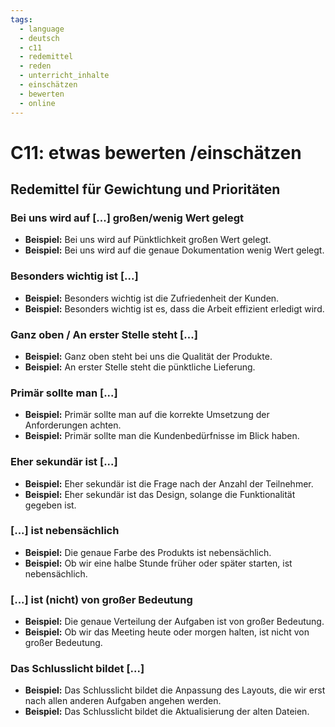 ```yaml
---
tags:
  - language
  - deutsch
  - c11
  - redemittel
  - reden
  - unterricht_inhalte
  - einschätzen
  - bewerten
  - online
---
```



# C11: etwas bewerten /einschätzen

## Redemittel für Gewichtung und Prioritäten

### Bei uns wird auf [...] großen/wenig Wert gelegt

- __Beispiel:__ Bei uns wird auf Pünktlichkeit großen Wert gelegt.
- __Beispiel:__ Bei uns wird auf die genaue Dokumentation wenig Wert gelegt.

### Besonders wichtig ist [...]

- __Beispiel:__ Besonders wichtig ist die Zufriedenheit der Kunden.
- __Beispiel:__ Besonders wichtig ist es, dass die Arbeit effizient erledigt wird.

### Ganz oben / An erster Stelle steht [...]

- __Beispiel:__ Ganz oben steht bei uns die Qualität der Produkte.
- __Beispiel:__ An erster Stelle steht die pünktliche Lieferung.

### Primär sollte man [...]

- __Beispiel:__ Primär sollte man auf die korrekte Umsetzung der Anforderungen achten.
- __Beispiel:__ Primär sollte man die Kundenbedürfnisse im Blick haben.

### Eher sekundär ist [...]

- __Beispiel:__ Eher sekundär ist die Frage nach der Anzahl der Teilnehmer.
- __Beispiel:__ Eher sekundär ist das Design, solange die Funktionalität gegeben ist.

### [...] ist nebensächlich

- __Beispiel:__ Die genaue Farbe des Produkts ist nebensächlich.
- __Beispiel:__ Ob wir eine halbe Stunde früher oder später starten, ist nebensächlich.

### [...] ist (nicht) von großer Bedeutung

- __Beispiel:__ Die genaue Verteilung der Aufgaben ist von großer Bedeutung.
- __Beispiel:__ Ob wir das Meeting heute oder morgen halten, ist nicht von großer Bedeutung.

### Das Schlusslicht bildet [...]

- __Beispiel:__ Das Schlusslicht bildet die Anpassung des Layouts, die wir erst nach allen anderen Aufgaben angehen werden.
- __Beispiel:__ Das Schlusslicht bildet die Aktualisierung der alten Dateien.
